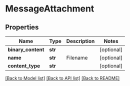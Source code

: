 # MessageAttachment

## Properties
Name | Type | Description | Notes
------------ | ------------- | ------------- | -------------
**binary_content** | **str** |  | [optional] 
**name** | **str** | Filename | [optional] 
**content_type** | **str** |  | [optional] 

[[Back to Model list]](../README.md#documentation-for-models) [[Back to API list]](../README.md#documentation-for-api-endpoints) [[Back to README]](../README.md)


